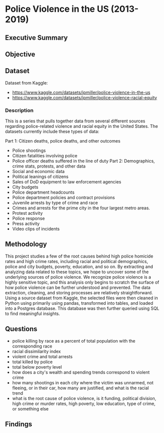 # Police Violence in the US (2013-2019)
## Executive Summary
## Objective
## Dataset
Dataset from Kaggle: 
- https://www.kaggle.com/datasets/jpmiller/police-violence-in-the-us
- https://www.kaggle.com/datasets/jpmiller/police-violence-racial-equity
### Description
This is a series that pulls together data from several different sources regarding police-related violence and racial equity in the United States. The datasets currently include these types of data:

Part 1: Citizen deaths, police deaths, and other outcomes
- Police shootings
- Citizen fatalities involving police
- Police officer deaths suffered in the line of duty
Part 2: Demographics, crime stats, protests, and other data
- Social and economic data
- Political leanings of citizens
- Sales of DoD equipment to law enforcement agencies
- City budgets
- Police department headcounts
- Police department policies and contract provisions
- Juvenile arrests by type of crime and race
- Crimes and arrests for the prime city in the four largest metro areas.
- Protest activity
- Police response
- Press activity
- Video clips of incidents

## Methodology
This project studies a few of the root causes behind high police homicide rates and high crime rates, including racial and political demographics, police and city budgets, poverty, education, and so on. By extracting and analyzing data related to these topics, we hope to uncover some of the underlying sources of police violence. We recognize police violence is a highly sensitive topic, and this analysis only begins to scratch the surface of how police violence can be further understood and prevented. The data extraction, cleaning, and storing processes are relatively straightforward. Using a source dataset from Kaggle, the selected files were then cleaned in Python using primarily using pandas, transformed into tables, and loaded into a Postgres database. This database was then further queried using SQL to find meaningful insights. 

## Questions
- police killing by race as a percent of total population with the corresponding race
- racial dissimilarity index
- violent crime and total arrests
- total killed by police
- total below poverty level
- how does a city's wealth and spending trends correspond to violent crime
- how many shootings in each city where the victim was unnarmed, not fleeing, or in their car, how many are justified, and what is the racial trend
- what is the root cause of police violence, is it funding, political division, high crime or murder rates, high poverty, low education, type of crime, or something else
## Findings
